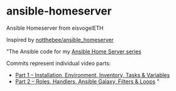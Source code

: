 # ansible-homeserver
Ansible Homeserver from eisvogelETH

Inspired by [notthebee/ansible_homeserver](https://github.com/notthebee/ansible_homeserver)

"The Ansible code for my [Ansible Home Server series](https://www.youtube.com/playlist?list=PLkxWXio1KmRoZd88WbrnSnQM5MJY5PjH2)

Commits represent individual video parts:
* [Part 1 – Installation, Environment, Inventory, Tasks & Variables](https://github.com/notthebee/ansible_homeserver/tree/2eef7ab66f4f97b1107a12e5f0c84455efb477fc)
* [Part 2 – Roles, Handlers, Ansible Galaxy, Filters & Loops](https://github.com/notthebee/ansible_homeserver/tree/1a67056b0d0825bc00fa7c800d47ff04298df6df)
"